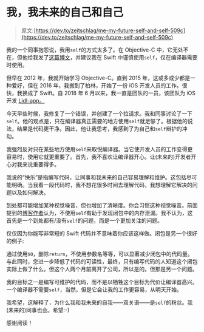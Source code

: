 # 我，我未来的自己和自己

> 原文:[https://dev.to/zeitschlag/me-my-future-self-and-self-509c](https://dev.to/zeitschlag/me-my-future-self-and-self-509c)

我的一个同事抱怨说，我用`self`的方式太多了。在 Objective-C 中，它无处不在，但他给我发了[这篇博文](http://thebugcode.github.io/when-to-self-in-swift-and-when-not-to-2/)，并建议我在 Swift 中谨慎使用`self`，仅在编译器需要时使用。

但早在 2012 年，我就开始学习 Objective-C。直到 2015 年，这或多或少都是一种爱好，但在 2016 年，我搬到了柏林，开始了一份 iOS 开发人员的工作。很快，我换成了 Swift。自 2018 年 6 月以来，我一直是团队的一员，该团队为 iOS 开发 [Lidl-app。](https://itunes.apple.com/de/app/lidl-prospekte-angebote/id398474140?mt=8)

今天早些时候，我修复了一个错误，并创建了一个拉请求。我和同事讨论了一下`self`。他的观点是，只在编译器真正需要的地方使用`self`就足够了。根据他的说法，结果是代码更干净。因此，他让我思考，我感到了为自己和`self`辩护的冲动。

我强烈反对只在某些地方使用`self`来取悦编译器。当它使开发人员的工作变得更容易时，使用它就更重要了。首先，我不喜欢让编译器开心。让(未来的)开发者开心对我来说重要得多。

我说的“快乐”是指编写代码，让同事和我未来的自己容易理解和维护。这包括尽可能明确。当我看一段代码时，我不想花很多时间去理解代码，我想理解它解决的问题以及如何解决。

到处都可能增加某种视觉噪音，但也增加了清晰度。你会习惯这种视觉噪音。前面提到的[博客作者](http://thebugcode.github.io/when-to-self-in-swift-and-when-not-to-2/)认为，不使用`self`有助于发现闭包中的内存泄漏。我不认为，这首先是一个到处都有/没有`self`的问题，而是一个更加关注的问题。

仅仅因为你能写非常短的 Swift 代码并不意味着你应该这样做。闭包是另一个很好的例子:

通过使用`$0`，删除`return`，不使用参数名等等，可以显著减少闭包中的代码量。与此同时，您进一步降低了代码的可读性，最终，只有编写代码的人知道这个闭包实际上做了什么。但这个人两个月前离开了公司，所以是的。但那是另一个问题。

我的目标之一是编写可维护的代码，而不是以牺牲这个目标为代价让编译器高兴。一个编译器不需要`self`，当然，但是它会让我的工作更容易，从明天开始。

我希望，这解释了，为什么我和我未来的自我——双关语——是`self`的粉丝。我(未来的)同事也会。希望:-)

感谢阅读！
